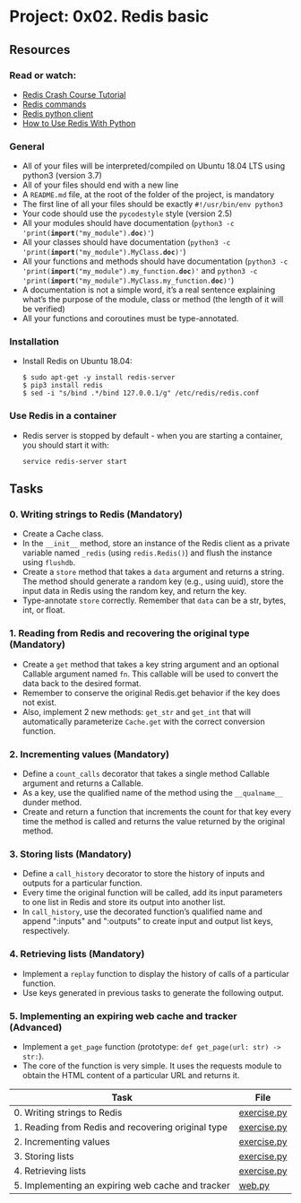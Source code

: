 # Project: 0x02. Redis basic

## Resources

### Read or watch:

* [Redis Crash Course Tutorial](https://intranet.alxswe.com/rltoken/hJVo3XwMMFFoApyX8zPXvA)
* [Redis commands](https://intranet.alxswe.com/rltoken/oauvbRmxM12SxvimzqhrOg)
* [Redis python client](https://intranet.alxswe.com/rltoken/imfgFhAZPlg7YMZ_tHvFZw)
* [How to Use Redis With Python](https://intranet.alxswe.com/rltoken/7SluvFvgckwVgsvrfOf1CQ)

### General

* All of your files will be interpreted/compiled on Ubuntu 18.04 LTS using python3 (version 3.7)
* All of your files should end with a new line
* A <code>README.md</code> file, at the root of the folder of the project, is mandatory
* The first line of all your files should be exactly <code>#!/usr/bin/env python3</code>
* Your code should use the <code>pycodestyle</code> style (version 2.5)
* All your modules should have documentation (<code>python3 -c 'print(__import__("my_module").__doc__)'</code>)
* All your classes should have documentation (<code>python3 -c 'print(__import__("my_module").MyClass.__doc__)'</code>)
* All your functions and methods should have documentation (<code>python3 -c 'print(__import__("my_module").my_function.__doc__)'</code> and <code>python3 -c 'print(__import__("my_module").MyClass.my_function.__doc__)'</code>)
* A documentation is not a simple word, it’s a real sentence explaining what’s the purpose of the module, class or method (the length of it will be verified)
* All your functions and coroutines must be type-annotated.

### Installation
- Install Redis on Ubuntu 18.04:
  ```
  $ sudo apt-get -y install redis-server
  $ pip3 install redis
  $ sed -i "s/bind .*/bind 127.0.0.1/g" /etc/redis/redis.conf
  ```

### Use Redis in a container
- Redis server is stopped by default - when you are starting a container, you should start it with:
  ```
  service redis-server start
  ```

## Tasks

### 0. Writing strings to Redis (Mandatory)
- Create a Cache class.
- In the `__init__` method, store an instance of the Redis client as a private variable named `_redis` (using `redis.Redis()`) and flush the instance using `flushdb`.
- Create a `store` method that takes a `data` argument and returns a string. The method should generate a random key (e.g., using uuid), store the input data in Redis using the random key, and return the key.
- Type-annotate `store` correctly. Remember that `data` can be a str, bytes, int, or float.

### 1. Reading from Redis and recovering the original type (Mandatory)
- Create a `get` method that takes a key string argument and an optional Callable argument named `fn`. This callable will be used to convert the data back to the desired format.
- Remember to conserve the original Redis.get behavior if the key does not exist.
- Also, implement 2 new methods: `get_str` and `get_int` that will automatically parameterize `Cache.get` with the correct conversion function.

### 2. Incrementing values (Mandatory)
- Define a `count_calls` decorator that takes a single method Callable argument and returns a Callable.
- As a key, use the qualified name of the method using the `__qualname__` dunder method.
- Create and return a function that increments the count for that key every time the method is called and returns the value returned by the original method.

### 3. Storing lists (Mandatory)
- Define a `call_history` decorator to store the history of inputs and outputs for a particular function.
- Every time the original function will be called, add its input parameters to one list in Redis and store its output into another list.
- In `call_history`, use the decorated function’s qualified name and append ":inputs" and ":outputs" to create input and output list keys, respectively.

### 4. Retrieving lists (Mandatory)
- Implement a `replay` function to display the history of calls of a particular function.
- Use keys generated in previous tasks to generate the following output.

### 5. Implementing an expiring web cache and tracker (Advanced)
- Implement a `get_page` function (prototype: `def get_page(url: str) -> str:`).
- The core of the function is very simple. It uses the requests module to obtain the HTML content of a particular URL and returns it.

| Task | File |
| ---- | ---- |
| 0. Writing strings to Redis | [exercise.py](./exercise.py) |
| 1. Reading from Redis and recovering original type | [exercise.py](./exercise.py) |
| 2. Incrementing values | [exercise.py](./exercise.py) |
| 3. Storing lists | [exercise.py](./exercise.py) |
| 4. Retrieving lists | [exercise.py](./exercise.py) |
| 5. Implementing an expiring web cache and tracker | [web.py](./web.py) |

